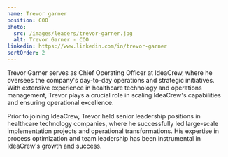 ```yaml
---
name: Trevor garner
position: COO
photo:
  src: /images/leaders/trevor-garner.jpg
  alt: Trevor Garner - COO
linkedin: https://www.linkedin.com/in/trevor-garner
sortOrder: 2
---
```


Trevor Garner serves as Chief Operating Officer at IdeaCrew, where he oversees the company's day-to-day operations and strategic initiatives. With extensive experience in healthcare technology and operations management, Trevor plays a crucial role in scaling IdeaCrew's capabilities and ensuring operational excellence.

Prior to joining IdeaCrew, Trevor held senior leadership positions in healthcare technology companies, where he successfully led large-scale implementation projects and operational transformations. His expertise in process optimization and team leadership has been instrumental in IdeaCrew's growth and success.
